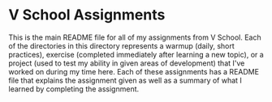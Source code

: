 V School Assignments  
====================

This is the main README file for all of my assignments from V School. Each of the directories in this directory represents a 
warmup (daily, short practices), exercise (completed immediately after learning a new topic), or a project (used to test my 
ability in given areas of development) that I've worked on during my time here. Each of these assignments has a README file 
that explains the assignment given as well as a summary of what I learned by completing the assignment.
